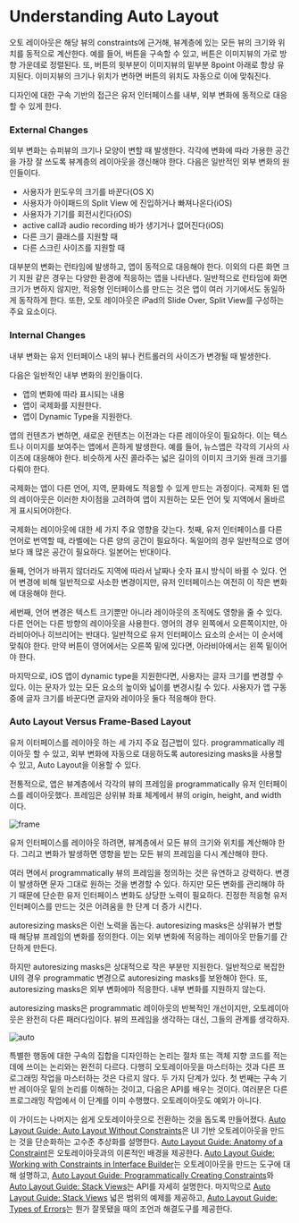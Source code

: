 # Understanding Auto Layout

오토 레이아웃은 해당 뷰의 constraints에 근거해, 뷰계층에 있는 모든 뷰의 크기와 위치를 동적으로 계산한다. 예를 들어, 버튼을 구속할 수 있고, 버튼은 이미지뷰의 가로 방향 가운데로 정렬된다. 또,  버튼의 윗부분이 이미지뷰의 밑부분 8point 아래로 항상 유지된다. 이미지뷰의 크기나 위치가 변하면 버튼의 위치도 자동으로 이에 맞춰진다.

디자인에 대한 구속 기반의 접근은 유저 인터페이스를 내부, 외부 변화에 동적으로 대응할 수 있게 한다.

### External Changes
외부 변화는 슈퍼뷰의 크기나 모양이 변할 때 발생한다. 각각에 변화에 따라 가용한 공간을 가장 잘 쓰도록 뷰계층의 레이아웃을 갱신해야 한다. 다음은 일반적인 외부 변화의 원인들이다.

- 사용자가 윈도우의 크기를 바꾼다(OS X)
- 사용자가 아이패드의 Split View 에 진입하거나 빠져나온다(iOS)
- 사용자가 기기를 회전시킨다(iOS)
- active call과 audio recording 바가 생기거나 없어진다(iOS)
- 다른 크기 클래스를 지원할 때
- 다른 스크린 사이즈를 지원할 때

대부분의 변화는 런타임에 발생하고, 앱이 동적으로 대응해야 한다. 이외의 다른 화면 크기 지원 같은 경우는 다양한 환경에 적응하는 앱을 나타낸다. 일반적으로 런타임에 화면 크기가 변하지 않지만, 적응형 인터페이스를 만드는 것은 앱이 여러 기기에서도 동일하게 동작하게 한다. 또한, 오토 레이아웃은 iPad의 Slide Over, Split View를 구성하는 주요 요소이다.

### Internal Changes
내부 변화는 유저 인터페이스 내의 뷰나 컨트롤러의 사이즈가 변경될 때 발생한다.

다음은 일반적인 내부 변화의 원인들이다.
- 앱의 변화에 따라 표시되는 내용
- 앱이 국제화를 지원한다.
- 앱이 Dynamic Type을 지원한다.

앱의 컨텐츠가 변하면, 새로운 컨텐츠는 이전과는 다른 레이아웃이 필요하다. 이는 텍스트나 이미지를 보여주는 앱에서 흔하게 발생한다. 예를 들어, 뉴스앱은 각각의 기사의 사이즈에 대응해야 한다. 비슷하게 사진 콜라주는 넓은 길이의 이미지 크기와 원래 크기를 다뤄야 한다.

국제화는 앱이 다른 언어, 지역, 문화에도 적응할 수 있게 만드는 과정이다.  국제화 된 앱의 레이아웃은 이러한 차이점을 고려하여 앱이 지원하는 모든 언어 및 지역에서 올바르게 표시되어야한다.

국제화는 레이아웃에 대한 세 가지 주요 영향을 갖는다. 첫째, 유저 인터페이스를 다른 언어로 번역할 때, 라벨에는 다른 양의 공간이 필요하다. 독일어의 경우 일반적으로 영어보다 꽤 많은 공간이 필요하다. 일본어는 반대이다.

둘째, 언어가 바뀌지 않더라도 지역에 따라서 날짜나 숫자 표시 방식이 바뀔 수 있다. 언어 변경에 비해 일반적으로 사소한 변경이지만, 유저 인터페이스는 여전히 이 작은 변화에 대응해야 한다.

세번째, 언어 변경은 텍스트 크기뿐만 아니라 레이아웃의 조직에도 영향을 줄 수 있다. 다른 언어는 다른 방향의 레이아웃을 사용한다. 영어의 경우 왼쪽에서 오른쪽이지만,  아라비아어나 히브리어는 반대다. 일반적으로 유저 인터페이스 요소의 순서는 이 순서에 맞춰야 한다. 만약 버튼이 영어에서는 오른쪽 밑에 있다면, 아라비아에서는 왼쪽 밑이어야 한다.

마지막으로, iOS 앱이 dynamic type을 지원한다면, 사용자는 글자 크기를 변경할 수 있다. 이는 문자가 있는 모든 요소의 높이와 넓이를 변경시킬 수 있다. 사용자가 앱 구동 중에 글자 크기를 바꾼다면 글자와 레이아웃 둘다 적응해야 한다.

### Auto Layout Versus Frame-Based Layout

유저 이터페이스를 레이아웃 하는 세 가지 주요 접근법이 있다. programmatically 레이아웃 할 수 있고, 외부 변화에 자동으로 대응하도록 autoresizing masks을 사용할 수 있고, Auto Layout을 이용할 수 있다.

전통적으로, 앱은 뷰계층에서 각각의 뷰의 프레임을 programmatically 유저 인터페이스를 레이아웃했다. 프레임은 상위뷰 좌표 체계에서 뷰의 origin, height, and width 이다.

![frame](https://developer.apple.com/library/content/documentation/UserExperience/Conceptual/AutolayoutPG/Art/layout_views_2x.png)

유저 인터페이스를 레이아웃 하려면, 뷰계층에서 모든 뷰의 크기와 위치를 계산해야 한다. 그리고 변화가 발생하면 영향을 받는 모든 뷰의 프레임을 다시 계산해야 한다.

여러 면에서 programmatically 뷰의 프레임을 정의하는 것은 유연하고 강력하다. 변경이 발생하면 문자 그대로 원하는 것을 변경할 수 있다. 하지만 모든 변화를 관리해야 하기 때문에 단순한 유저 인터페이스 변화도 상당한 노력이 필요하다. 진정한 적응형 유저 인터페이스를 만드는 것은 어려움을 한 단계 더 증가 시킨다.

autoresizing masks은 이런 노력을 돕는다. autoresizing masks은 상위뷰가 변할 때 해당뷰 프레임의 변화를 정의한다. 이는 외부 변화에 적응하는 레이아웃 만들기를 간단하게 만든다.

하지만 autoresizing masks은 상대적으로 작은 부분만 지원한다. 일반적으로 복잡한 UI의 경우 programmatic 변경으로 autoresizing masks를 보완해야 한다. 또, autoresizing masks은 외부 변화에마 적응한다. 내부 변화를 지원하지 않는다.

autoresizing masks은 programmatic 레이아웃의 반복적인 개선이지만, 오토레이아웃은 완전히 다른 패러다임이다. 뷰의 프레임을 생각하는 대신, 그들의 관계를 생각하자.

![auto](https://developer.apple.com/library/content/documentation/UserExperience/Conceptual/AutolayoutPG/Art/layout_constraints_2x.png)

특별한 행동에 대한 구속의 집합을 디자인하는 논리는 절차 또는 객체 지향 코드를 적는 데에 쓰이는 논리와는 완전히 다르다. 다행히 오토레이아웃을 마스터하는 것과 다른 프로그래밍 작업을 마스터하는 것은 다르지 않다. 두 가지 단계가 있다. 첫 번째는 구속 기반 레이아웃 밑의 논리를 이해하는 것이고, 다음은 API를 배우는 것이다. 여러분은 다른 프로그래밍 작업에서 이 단계를 이미 수행했다. 오토레이아웃도 예외가 아니다.

이 가이드는 나머지는 쉽게 오토레이아웃으로 전환하는 것을 돕도록 만들어졌다. [Auto Layout Guide: Auto Layout Without Constraints](https://developer.apple.com/library/content/documentation/UserExperience/Conceptual/AutolayoutPG/AutoLayoutWithoutConstraints.html#//apple_ref/doc/uid/TP40010853-CH8-SW1)은 UI 기반 오토레이아웃을 만드는 것을 단순화하는 고수준 추상화를 설명한다. [Auto Layout Guide: Anatomy of a Constraint](https://developer.apple.com/library/content/documentation/UserExperience/Conceptual/AutolayoutPG/AnatomyofaConstraint.html#//apple_ref/doc/uid/TP40010853-CH9-SW1)은 오토레이아웃과의 이론적인 배경을 제공한다. [Auto Layout Guide: Working with Constraints in Interface Builder](https://developer.apple.com/library/content/documentation/UserExperience/Conceptual/AutolayoutPG/WorkingwithConstraintsinInterfaceBuidler.html#//apple_ref/doc/uid/TP40010853-CH10-SW1)는 오토레이아웃을 만드는 도구에 대해 설명하고, [Auto Layout Guide: Programmatically Creating Constraints](https://developer.apple.com/library/content/documentation/UserExperience/Conceptual/AutolayoutPG/ProgrammaticallyCreatingConstraints.html#//apple_ref/doc/uid/TP40010853-CH16-SW1)와 [Auto Layout Guide: Stack Views](https://developer.apple.com/library/content/documentation/UserExperience/Conceptual/AutolayoutPG/LayoutUsingStackViews.html#//apple_ref/doc/uid/TP40010853-CH3-SW1)는 API를 자세히 설명한다. 마지막으로 [Auto Layout Guide: Stack Views](https://developer.apple.com/library/content/documentation/UserExperience/Conceptual/AutolayoutPG/LayoutUsingStackViews.html#//apple_ref/doc/uid/TP40010853-CH3-SW1) 넓은 범위의 예제를 제공하고, [Auto Layout Guide: Types of Errors](https://developer.apple.com/library/content/documentation/UserExperience/Conceptual/AutolayoutPG/TypesofErrors.html#//apple_ref/doc/uid/TP40010853-CH22-SW1)는 뭔가 잘못됐을 때의 조언과 해결도구를 제공한다.
